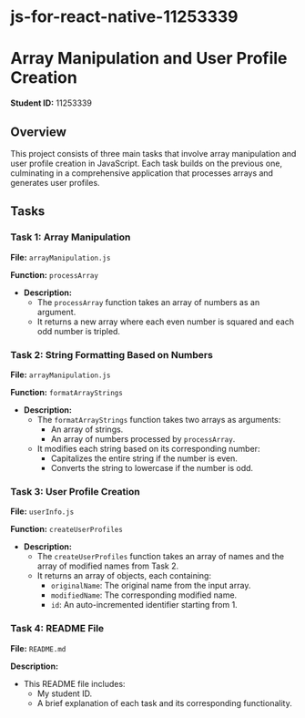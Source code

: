 # js-for-react-native-11253339

# Array Manipulation and User Profile Creation

**Student ID:** 11253339

## Overview

This project consists of three main tasks that involve array manipulation and user profile creation in JavaScript. Each task builds on the previous one, culminating in a comprehensive application that processes arrays and generates user profiles.

## Tasks

### Task 1: Array Manipulation

**File:** `arrayManipulation.js`

**Function:** `processArray`

- **Description:** 
  - The `processArray` function takes an array of numbers as an argument.
  - It returns a new array where each even number is squared and each odd number is tripled.

### Task 2: String Formatting Based on Numbers

**File:** `arrayManipulation.js`

**Function:** `formatArrayStrings`

- **Description:** 
  - The `formatArrayStrings` function takes two arrays as arguments:
    - An array of strings.
    - An array of numbers processed by `processArray`.
  - It modifies each string based on its corresponding number:
    - Capitalizes the entire string if the number is even.
    - Converts the string to lowercase if the number is odd.

### Task 3: User Profile Creation

**File:** `userInfo.js`

**Function:** `createUserProfiles`

- **Description:** 
  - The `createUserProfiles` function takes an array of names and the array of modified names from Task 2.
  - It returns an array of objects, each containing:
    - `originalName`: The original name from the input array.
    - `modifiedName`: The corresponding modified name.
    - `id`: An auto-incremented identifier starting from 1.

### Task 4: README File

**File:** `README.md`

**Description:**
- This README file includes:
  - My student ID.
  - A brief explanation of each task and its corresponding functionality.

